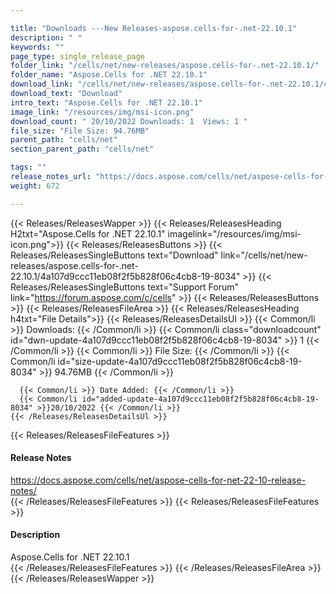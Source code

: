```yaml
---

title: "Downloads ---New Releases-aspose.cells-for-.net-22.10.1"
description: " "
keywords: ""
page_type: single_release_page
folder_link: "/cells/net/new-releases/aspose.cells-for-.net-22.10.1/"
folder_name: "Aspose.Cells for .NET 22.10.1"
download_link: "/cells/net/new-releases/aspose.cells-for-.net-22.10.1/4a107d9ccc11eb08f2f5b828f06c4cb8-19-8034"
download_text: "Download"
intro_text: "Aspose.Cells for .NET 22.10.1"
image_link: "/resources/img/msi-icon.png"
download_count: " 20/10/2022 Downloads: 1  Views: 1 "
file_size: "File Size: 94.76MB"
parent_path: "cells/net"
section_parent_path: "cells/net"

tags: ""
release_notes_url: "https://docs.aspose.com/cells/net/aspose-cells-for-net-22-10-release-notes/"
weight: 672

---
```


{{< Releases/ReleasesWapper >}}
  {{< Releases/ReleasesHeading H2txt="Aspose.Cells for .NET 22.10.1" imagelink="/resources/img/msi-icon.png">}}
  {{< Releases/ReleasesButtons >}}
    {{< Releases/ReleasesSingleButtons text="Download" link="/cells/net/new-releases/aspose.cells-for-.net-22.10.1/4a107d9ccc11eb08f2f5b828f06c4cb8-19-8034" >}}
    {{< Releases/ReleasesSingleButtons text="Support Forum" link="https://forum.aspose.com/c/cells" >}}
  {{< Releases/ReleasesButtons >}}
  {{< Releases/ReleasesFileArea >}}
    {{< Releases/ReleasesHeading h4txt="File Details">}}
    {{< Releases/ReleasesDetailsUl >}}
      {{< Common/li >}} Downloads: {{< /Common/li >}}
      {{< Common/li class="downloadcount" id="dwn-update-4a107d9ccc11eb08f2f5b828f06c4cb8-19-8034" >}} 1 {{< /Common/li >}}
      {{< Common/li >}} File Size: {{< /Common/li >}}
      {{< Common/li id="size-update-4a107d9ccc11eb08f2f5b828f06c4cb8-19-8034" >}} 94.76MB {{< /Common/li >}}

      {{< Common/li >}} Date Added: {{< /Common/li >}}
      {{< Common/li id="added-update-4a107d9ccc11eb08f2f5b828f06c4cb8-19-8034" >}}20/10/2022 {{< /Common/li >}}
    {{< /Releases/ReleasesDetailsUl >}}

  {{< Releases/ReleasesFileFeatures >}}
      <h4>Release Notes</h4><div><a href='https://docs.aspose.com/cells/net/aspose-cells-for-net-22-10-release-notes/'>https://docs.aspose.com/cells/net/aspose-cells-for-net-22-10-release-notes/</a></div>
  {{< /Releases/ReleasesFileFeatures >}}
  {{< Releases/ReleasesFileFeatures >}}
      <h4>Description</h4><div class="HTMLDescription">Aspose.Cells for .NET 22.10.1</div>
  {{< /Releases/ReleasesFileFeatures >}}
 {{< /Releases/ReleasesFileArea >}}
{{< /Releases/ReleasesWapper >}}


